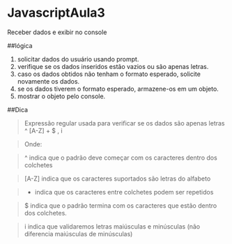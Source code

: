 # JavascriptAula3
Receber dados e exibir no console

##lógica

1. solicitar dados do usuário usando prompt.
2. verifique se os dados inseridos estão vazios ou são apenas letras.
3. caso os dados obtidos não tenham o formato esperado, solicite novamente os dados.
4. se os dados tiverem o formato esperado, armazene-os em um objeto.
5. mostrar o objeto pelo console.


##Dica

>Expressão regular usada para verificar se os dados são apenas letras
>^ [A-Z] + $ , i

>Onde:

>^ indica que o padrão deve começar com os caracteres dentro dos colchetes

>[A-Z] indica que os caracteres suportados são letras do alfabeto

>+ indica que os caracteres entre colchetes podem ser repetidos

>$ indica que o padrão termina com os caracteres que estão dentro dos colchetes.

>i indica que validaremos letras maiúsculas e minúsculas (não diferencia maiúsculas de minúsculas) 
